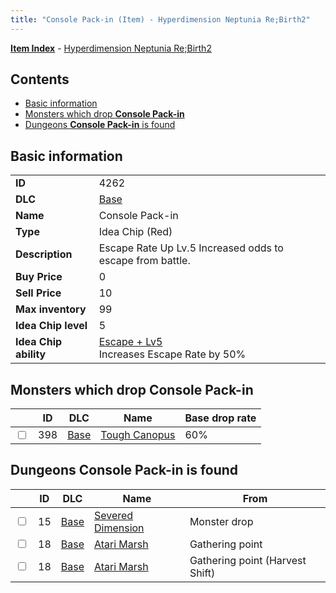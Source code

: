 ```yaml
---
title: "Console Pack-in (Item) - Hyperdimension Neptunia Re;Birth2"
---
```


[**Item Index**](/neptunia/rb2/item/index.html) - [Hyperdimension Neptunia Re;Birth2](/neptunia/rb2)

## Contents

- [Basic information](#basic-information)
- [Monsters which drop **Console Pack-in**](#monsters-which-drop-console-pack-in)
- [Dungeons **Console Pack-in** is found](#dungeons-console-pack-in-is-found)

## Basic information

|   |   |
| -- | -- |
| **ID** | 4262 |
| **DLC** | [Base](/neptunia/rb2/dlc/0-base.html) |
| **Name** | Console Pack-in |
| **Type** | Idea Chip (Red) |
| **Description** | Escape Rate Up Lv.5 Increased odds to escape from battle. |
| **Buy Price** | 0 |
| **Sell Price** | 10 |
| **Max inventory** | 99 |
| **Idea Chip level** | 5 |
| **Idea Chip ability** | [Escape + Lv5](/neptunia/rb2/ability/0-9661-escape-lv5.html)<br />Increases Escape Rate by 50% |

## Monsters which drop **Console Pack-in**

|    | ID | DLC | Name | Base drop rate |
| -- | -- | --- | ---- | -------------- |
| <input type="checkbox" id="rb2-monster-0-398" class="trackbox" /> | 398 | [Base](/neptunia/rb2/dlc/0-base.html) | [Tough Canopus](/neptunia/rb2/monster/0-398-tough-canopus.html) | 60% |

## Dungeons **Console Pack-in** is found

|    | ID | DLC | Name | From |
| -- | -- | --- | ---- | ---- |
| <input type="checkbox" id="rb2-dungeon-0-15" class="trackbox" /> | 15 | [Base](/neptunia/rb2/dlc/0-base.html) | [Severed Dimension](/neptunia/rb2/dungeon/0-15-severed-dimension.html) | Monster drop |
| <input type="checkbox" id="rb2-dungeon-0-18" class="trackbox" /> | 18 | [Base](/neptunia/rb2/dlc/0-base.html) | [Atari Marsh](/neptunia/rb2/dungeon/0-18-atari-marsh.html) | Gathering point |
| <input type="checkbox" id="rb2-dungeon-0-18" class="trackbox" /> | 18 | [Base](/neptunia/rb2/dlc/0-base.html) | [Atari Marsh](/neptunia/rb2/dungeon/0-18-atari-marsh.html) | Gathering point (Harvest Shift) |